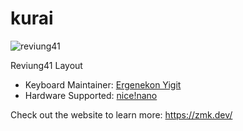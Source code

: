 # kurai

![reviung41](https://user-images.githubusercontent.com/7110136/137787452-c1bbdd2c-bd71-4231-9210-0a4ad3832f11.jpg)

Reviung41 Layout

* Keyboard Maintainer: [Ergenekon Yigit](https://github.com/ergenekonyigit)
* Hardware Supported: [nice!nano](https://nicekeyboards.com/nice-nano)

Check out the website to learn more: https://zmk.dev/
